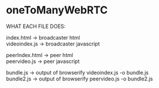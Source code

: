 # oneToManyWebRTC

WHAT EACH FILE DOES:

index.html -> broadcaster html<br>
videoindex.js -> broadcaster javascript<br>

peerIndex.html -> peer html<br>
peervideo.js -> peer javascript <br>

bundle.js -> output of browserify videoindex.js -o bundle.js <br>
bundle2.js -> output of browserify peervideo.js -o bundle2.js
